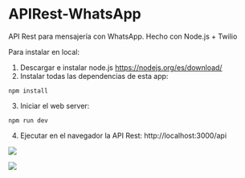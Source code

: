 # APIRest-WhatsApp
API Rest para mensajería con WhatsApp. Hecho con Node.js + Twilio

Para instalar en local:

1) Descargar e instalar node.js https://nodejs.org/es/download/
2) Instalar todas las dependencias de esta app:

```
npm install
```

3) Iniciar el web server:

```
npm run dev
```

4) Ejecutar en el navegador la API Rest: http://localhost:3000/api


![](images/Captura1.png)

![](images/Captura2.png)
